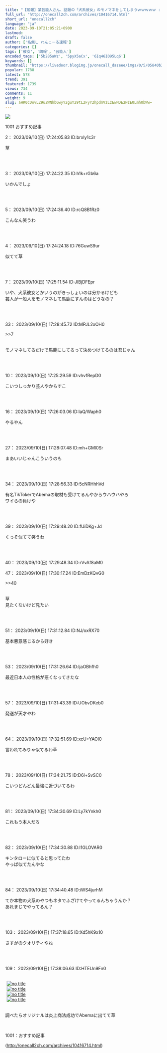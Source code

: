 ```yaml
---
title: "【朗報】某芸能人さん、話題の「犬系彼女」のモノマネをしてしまうｗｗｗｗｗ : わんこーる速報！"
full_url: "http://onecall2ch.com/archives/10416714.html"
short_url: "onecall2ch"
language: "ja"
date: 2023-09-10T21:05:21+0900
lastmod: 
draft: false
author: ['名無し わんこーる速報']
categories: []
tags: ['彼女', '朗報', '芸能人']
encoded_tags: ['5b285aWz', '5pyX5aCx', '6Iq46IO95Lq6']
keywords: []
thumbnail: "https://livedoor.blogimg.jp/onecall_dazeee/imgs/0/5/05840b3b-s.jpg"
popular: 1788
latest: 578
trend: 391
featured: 1739
views: 734
comments: 11
weight: 9
slug: aHR0cDovL29uZWNhbGwyY2guY29tL2FyY2hpdmVzLzEwNDE2NzE0Lmh0bWw=
---
```


![](https://livedoor.blogimg.jp/onecall_dazeee/imgs/0/5/05840b3b-s.jpg)

<div> <p class='name2'> 1001 おすすめ記事</p> <p class='name2'>2： 2023/09/10(日) 17:24:05.83 ID:brxly1c3r</p><p class='onecall'> 草 <br><br></p><br> <p class='name2'>3： 2023/09/10(日) 17:24:22.35 ID:h1k+rGb6a</p><p class='onecall'> いかんでしょ <br><br></p><br> <p class='name2'>5： 2023/09/10(日) 17:24:36.40 ID:rcQ8B1Rz0</p><p class='onecall'> こんなん笑うわ <br><br></p><br> <p class='name2'>4： 2023/09/10(日) 17:24:24.18 ID:76GuwS9ur</p><p class='onecall'> 似てて草 <br><br></p><br> <p class='name2'>7： 2023/09/10(日) 17:25:11.54 ID:JIBjDFEpr</p><p class='onecall'> いや、犬系彼女とかいうのがきっしょいのは分かるけども <br> 芸人が一般人をモノマネして馬鹿にすんのはどうなの？ <br><br></p><br> <p class='name2'>33： 2023/09/10(日) 17:28:45.72 ID:MPJL2xOH0</p><p class='onecall'> <p class='anchor'>>>7</p> <br> モノマネしてるだけで馬鹿にしてるって決めつけてるのは君じゃん <br><br></p><br> <p class='name2'>10： 2023/09/10(日) 17:25:29.59 ID:vhvfRepD0</p><p class='onecall'> こいつしっかり芸人やからすこ <br><br></p><br> <p class='name2'>16： 2023/09/10(日) 17:26:03.06 ID:IaQ/Waph0</p><p class='onecall'> やるやん <br><br></p><br> <p class='name2'>27： 2023/09/10(日) 17:28:07.48 ID:mh+GMl0Sr</p><p class='onecall'> まあいいじゃんこういうのも <br><br></p><br> <p class='name2'>34： 2023/09/10(日) 17:28:56.33 ID:5cNRHhhVd</p><p class='onecall'> 有名TikTokerでAbemaの取材も受けてるんやからウハウハやろ <br> ワイらの負けや <br><br></p><br> <p class='name2'>39： 2023/09/10(日) 17:29:48.20 ID:fUiDKg+Jd</p><p class='onecall'> くっそ似てて笑うわ <br><br></p><br> <p class='name2'>40： 2023/09/10(日) 17:29:48.34 ID:rVvAf8aM0</p><p class='name2'>47： 2023/09/10(日) 17:30:17.24 ID:EmDzKQvG0</p><p class='onecall'> <p class='anchor'>>>40</p> <br> 草 <br> 見たくないけど見たい <br><br></p><br> <p class='name2'>51： 2023/09/10(日) 17:31:12.84 ID:NJ/oxRX70</p><p class='onecall'> 基本悪意感じるから好き <br><br></p><br> <p class='name2'>53： 2023/09/10(日) 17:31:26.64 ID:ljaOBhfh0</p><p class='onecall'> 最近日本人の性格が悪くなってきたな <br><br></p><br> <p class='name2'>57： 2023/09/10(日) 17:31:43.39 ID:UObvDKeb0</p><p class='onecall'> 発送が天才やわ <br><br></p><br> <p class='name2'>64： 2023/09/10(日) 17:32:51.69 ID:xcU+YAOI0</p><p class='onecall'> 言われてみりゃ似てるわ草 <br><br></p><br> <p class='name2'>78： 2023/09/10(日) 17:34:21.75 ID:D6l+SvSC0</p><p class='onecall'> こいつどんどん最強に近づいてるわ <br><br></p><br> <p class='name2'>81： 2023/09/10(日) 17:34:30.69 ID:Ly7kYnkh0</p><p class='onecall'> これもう本人だろ <br><br></p><br> <p class='name2'>82： 2023/09/10(日) 17:34:30.88 ID:l1GLOVAR0</p><p class='onecall'> キンタローに似てると思ってたわ <br> やっぱ似てたんやな <br><br></p><br> <p class='name2'>84： 2023/09/10(日) 17:34:40.48 ID:iWS4jurhM</p><p class='onecall'> てか本物の犬系のやつもネタでふざけてやってるんちゃうんか？ <br> あれまじでやってるん？ <br><br></p><br> <p class='name2'>103： 2023/09/10(日) 17:37:18.65 ID:Xd5hK9x10</p><p class='onecall'> さすがのクオリティやね <br><br></p><br> <p class='name2'>109： 2023/09/10(日) 17:38:06.63 ID:HTEUn9Fn0</p><br><a target='_blank' href='https://livedoor.blogimg.jp/onecall_dazeee/imgs/5/7/5744bb92.jpg'><img hspace='5' border='0' class='image pict' alt='no title' src='https://livedoor.blogimg.jp/onecall_dazeee/imgs/5/7/5744bb92-s.jpg'></a><br><a target='_blank' href='https://livedoor.blogimg.jp/onecall_dazeee/imgs/d/6/d62bf595.jpg'><img hspace='5' border='0' class='image pict' alt='no title' src='https://livedoor.blogimg.jp/onecall_dazeee/imgs/d/6/d62bf595-s.jpg'></a><br><a target='_blank' href='https://livedoor.blogimg.jp/onecall_dazeee/imgs/9/a/9ab1f9cf.jpg'><img hspace='5' border='0' class='image pict' alt='no title' src='https://livedoor.blogimg.jp/onecall_dazeee/imgs/9/a/9ab1f9cf-s.jpg'></a><br><a target='_blank' href='https://livedoor.blogimg.jp/onecall_dazeee/imgs/3/e/3e992fb5.jpg'><img hspace='5' border='0' class='image pict' alt='no title' src='https://livedoor.blogimg.jp/onecall_dazeee/imgs/3/e/3e992fb5-s.jpg'><br></a><br><p>調べたらオリジナルは炎上商法成功でAbemaに出てて草</p><br> <p class='name2'>1001：おすすめ記事</p> </div>

(http://onecall2ch.com/archives/10416714.html)
